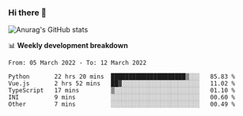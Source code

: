 ### Hi there 👋
![Anurag's GitHub stats](https://github-readme-stats.vercel.app/api?username=jami1024&show_icons=true&theme=radical)

📊 **Weekly development breakdown**
<!--START_SECTION:waka-->

```text
From: 05 March 2022 - To: 12 March 2022

Python       22 hrs 20 mins  █████████████████████▒░░░   85.83 %
Vue.js       2 hrs 52 mins   ██▓░░░░░░░░░░░░░░░░░░░░░░   11.02 %
TypeScript   17 mins         ▒░░░░░░░░░░░░░░░░░░░░░░░░   01.10 %
INI          9 mins          ░░░░░░░░░░░░░░░░░░░░░░░░░   00.60 %
Other        7 mins          ░░░░░░░░░░░░░░░░░░░░░░░░░   00.49 %
```

<!--END_SECTION:waka-->
<!--
**jami1024/jami1024** is a ✨ _special_ ✨ repository because its `README.md` (this file) appears on your GitHub profile.

Here are some ideas to get you started:

- 🔭 I’m currently working on ...
- 🌱 I’m currently learning ...
- 👯 I’m looking to collaborate on ...
- 🤔 I’m looking for help with ...
- 💬 Ask me about ...
- 📫 How to reach me: ...
- 😄 Pronouns: ...
- ⚡ Fun fact: ...
-->
